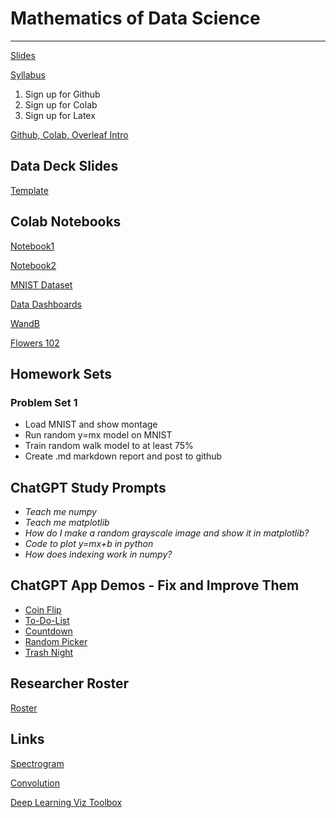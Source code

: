 # Mathematics of Data Science

<hr>

[Slides](https://docs.google.com/presentation/d/1yTMsjVTuRpQCWYUB5bRqmMdR3zbm4SHhc-cBgeQpjYM/edit?usp=sharing)

[Syllabus](https://docs.google.com/document/d/12mHpnh3fezQCr29GafgqQLX3ibAWSxAbg7GNcxo6oQw/edit)

1) Sign up for Github
2) Sign up for Colab
3) Sign up for Latex

[Github, Colab, Overleaf Intro](https://www.youtube.com/watch?v=50wdMpfO9t0)

## Data Deck Slides
[Template](https://docs.google.com/presentation/d/1WVE287B4LBI3dZOvofhCrzpc8pP8PWHan8WUhLB9swA/edit?usp=sharing)


## Colab Notebooks
[Notebook1](https://colab.research.google.com/drive/10W-q3ZJMBU-pClhYmIpqCUTw5RI7Q9li?usp=sharing)

[Notebook2](https://colab.research.google.com/drive/1YepukYor05NHx0koqzhNEaPMTDpjI-Sa?usp=sharing)

[MNIST Dataset](https://colab.research.google.com/drive/1NTT8UfoaV13p-rqkohWqtzQ2p6ICR2li?usp=sharing)

[Data Dashboards](https://colab.research.google.com/drive/1haNqEs6KHLKlhedb9zDgmwAePYhGVNSJ?usp=sharing)

[WandB](https://colab.research.google.com/drive/1o-mkALwdwlz8h39gamrHPVd17wlzlUNs?usp=sharing)

[Flowers 102](https://colab.research.google.com/drive/1YQ2txm0h41gvxnD_iEU4wmReGZX9hdWA?usp=sharing)

## Homework Sets

### Problem Set 1

  * Load MNIST and show montage
  * Run random y=mx model on MNIST
  * Train random walk model to at least 75%
  * Create .md markdown report and post to github


## ChatGPT Study Prompts
* *Teach me numpy*
* *Teach me matplotlib*
* *How do I make a random grayscale image and show it in matplotlib?*
* *Code to plot y=mx+b in python*
* *How does indexing work in numpy?*


## ChatGPT App Demos - Fix and Improve Them

* [Coin Flip](https://chat.openai.com/share/fee203f6-48fe-4f9f-a744-42643e0b7cce)
* [To-Do-List](https://chat.openai.com/share/f041e5bd-edfd-4011-8530-d93e1e4e7bed)
* [Countdown](https://chat.openai.com/share/b69fbb82-d70c-4393-93b4-3a7ca10f75bd)
* [Random Picker](https://chat.openai.com/share/5baea6cf-2b8a-452f-81b3-db926989f556)
* [Trash Night](https://chat.openai.com/share/2b91e342-9cec-47b3-a1de-090315fab77c)


## Researcher Roster
[Roster](https://docs.google.com/presentation/d/1v-JmiJSsevYhvAT2_AI30L-v0Lr-urQwHAqmasQFJi0/edit?usp=sharing)

## Links
[Spectrogram](https://musiclab.chromeexperiments.com/spectrogram/)

[Convolution](https://setosa.io/ev/image-kernels/#:~:text=An%20image%20kernel%20is%20a,important%20portions%20of%20an%20image.)

[Deep Learning Viz Toolbox](https://www.youtube.com/watch?v=AgkfIQ4IGaM)
